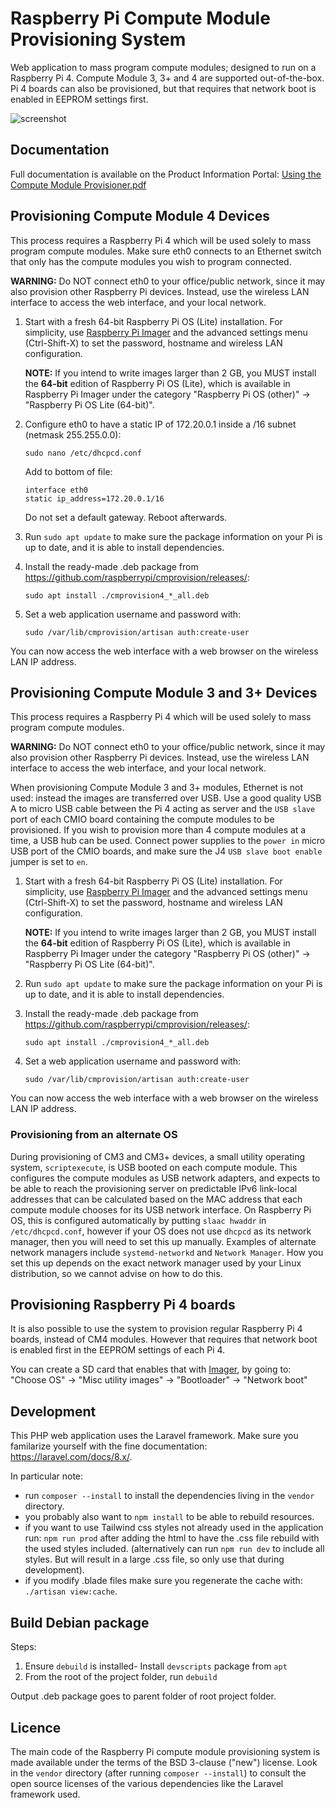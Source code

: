 # Raspberry Pi Compute Module Provisioning System #

Web application to mass program compute modules; designed to run on a Raspberry Pi 4. Compute Module 3, 3+ and 4 are supported out-of-the-box.
Pi 4 boards can also be provisioned, but that requires that network boot is enabled in EEPROM settings first.

![screenshot](https://user-images.githubusercontent.com/1123701/209007803-7cc38d14-7f07-4910-8108-87323d25ac20.png)

## Documentation ##

Full documentation is available on the Product Information Portal: [Using the Compute Module Provisioner.pdf](https://pip.raspberrypi.com/categories/685-whitepapers-app-notes/documents/RP-003468-WP/Using-the-Compute-Module-Provisioner.pdf)

## Provisioning Compute Module 4 Devices ##

This process requires a Raspberry Pi 4 which will be used solely to mass program compute modules. Make sure eth0 connects to an Ethernet switch that only has the compute modules you wish to program connected.

**WARNING:** Do NOT connect eth0 to your office/public network, since it may also provision other Raspberry Pi devices. Instead, use the wireless LAN interface to access the web interface, and your local network.

1. Start with a fresh 64-bit Raspberry Pi OS (Lite) installation. For simplicity, use [Raspberry Pi Imager](https://www.raspberrypi.com/software/) and the advanced settings menu (Ctrl-Shift-X) to set the password, hostname and wireless LAN configuration.

    **NOTE:** If you intend to write images larger than 2 GB, you MUST install the **64-bit** edition of Raspberry Pi OS (Lite), which is available in Raspberry Pi Imager under the category "Raspberry Pi OS (other)" -> "Raspberry Pi OS Lite (64-bit)".

1. Configure eth0 to have a static IP of 172.20.0.1 inside a /16 subnet (netmask 255.255.0.0):

    ```
    sudo nano /etc/dhcpcd.conf
    ```

    Add to bottom of file:

    ```
    interface eth0
    static ip_address=172.20.0.1/16
    ```

    Do not set a default gateway. Reboot afterwards.

1. Run `sudo apt update` to make sure the package information on your Pi is up to date, and it is able to install dependencies.

1. Install the ready-made .deb package from https://github.com/raspberrypi/cmprovision/releases/:

    ```
    sudo apt install ./cmprovision4_*_all.deb
    ```

1. Set a web application username and password with:

    ```
    sudo /var/lib/cmprovision/artisan auth:create-user
    ```

You can now access the web interface with a web browser on the wireless LAN IP address.

## Provisioning Compute Module 3 and 3+ Devices ##

This process requires a Raspberry Pi 4 which will be used solely to mass program compute modules.

**WARNING:** Do NOT connect eth0 to your office/public network, since it may also provision other Raspberry Pi devices. Instead, use the wireless LAN interface to access the web interface, and your local network.

When provisioning Compute Module 3 and 3+ modules, Ethernet is not used: instead the images are transferred over USB. Use a good quality USB A to micro USB cable between the Pi 4 acting as server and the `USB slave` port of each CMIO board containing the compute modules to be provisioned. If you wish to provision more than 4 compute modules at a time, a USB hub can be used. Connect power supplies to the `power in` micro USB port of the CMIO boards, and make sure the J4 `USB slave boot enable` jumper is set to `en`.


1. Start with a fresh 64-bit Raspberry Pi OS (Lite) installation.  For simplicity, use [Raspberry Pi Imager](https://www.raspberrypi.com/software/) and the advanced settings menu (Ctrl-Shift-X) to set the password, hostname and wireless LAN configuration.

    **NOTE:** If you intend to write images larger than 2 GB, you MUST install the **64-bit** edition of Raspberry Pi OS (Lite), which is available in Raspberry Pi Imager under the category "Raspberry Pi OS (other)" -> "Raspberry Pi OS Lite (64-bit)".

1. Run `sudo apt update` to make sure the package information on your Pi is up to date, and it is able to install dependencies.

1. Install the ready-made .deb package from https://github.com/raspberrypi/cmprovision/releases/:

    ```
    sudo apt install ./cmprovision4_*_all.deb
    ```

1. Set a web application username and password with:

    ```
    sudo /var/lib/cmprovision/artisan auth:create-user
    ```

You can now access the web interface with a web browser on the wireless LAN IP address.

### Provisioning from an alternate OS ###

During provisioning of CM3 and CM3+ devices, a small utility operating system, `scriptexecute`, is USB booted on each compute module. This configures the compute modules as  USB network adapters, and expects to be able to reach the provisioning server on predictable IPv6 link-local addresses that can be calculated based on the MAC address that each compute module chooses for its USB network interface. On Raspberry Pi OS, this is configured automatically by putting `slaac hwaddr` in `/etc/dhcpcd.conf`, however if your OS does not use `dhcpcd` as its network manager, then you will need to set this up manually. Examples of alternate network managers include `systemd-networkd` and `Network Manager`. How you set this up depends on the exact network manager used by your Linux distribution, so we cannot advise on how to do this.

## Provisioning Raspberry Pi 4 boards ##

It is also possible to use the system to provision regular Raspberry Pi 4 boards, instead of CM4 modules.
However that requires that network boot is enabled first in the EEPROM settings of each Pi 4.

You can create a SD card that enables that with [Imager](https://www.raspberrypi.com/software/), by going to: "Choose OS" -> "Misc utility images" -> "Bootloader" -> "Network boot"

## Development ##

This PHP web application uses the Laravel framework.
Make sure you familarize yourself with the fine documentation: https://laravel.com/docs/8.x/.

In particular note:
* run `composer --install` to install the dependencies living in the `vendor` directory.
* you probably also want to `npm install` to be able to rebuild resources.
* if you want to use Tailwind css styles not already used in the application run: `npm run prod` after adding the html to have the .css file rebuild with the used styles included. (alternatively can run `npm run dev` to include all styles. But will result in a large .css file, so only use that during development).
* if you modify .blade files make sure you regenerate the cache with: `./artisan view:cache`.

## Build Debian package ##

Steps:
1. Ensure `debuild` is installed- Install `devscripts` package from `apt`
2.  From the root of the project folder, run `debuild`

Output .deb package goes to parent folder of root project folder.

## Licence ##

The main code of the Raspberry Pi compute module provisioning system is made available under the terms of the BSD 3-clause ("new") license.
Look in the `vendor` directory (after running `composer --install`) to consult the open source licenses of the various dependencies like the Laravel framework used.
